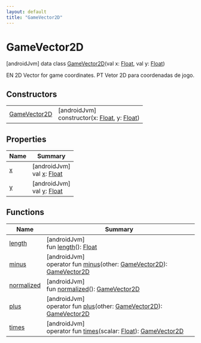 ```yaml
---
layout: default
title: "GameVector2D"
---
```


# GameVector2D

[androidJvm]
data class [GameVector2D](index.md)(val x: [Float](https://kotlinlang.org/api/core/kotlin-stdlib/kotlin/-float/index.html), val y: [Float](https://kotlinlang.org/api/core/kotlin-stdlib/kotlin/-float/index.html))

EN 2D Vector for game coordinates. PT Vetor 2D para coordenadas de jogo.

## Constructors

| | |
|---|---|
| [GameVector2D](-game-vector2-d.md) | [androidJvm]<br>constructor(x: [Float](https://kotlinlang.org/api/core/kotlin-stdlib/kotlin/-float/index.html), y: [Float](https://kotlinlang.org/api/core/kotlin-stdlib/kotlin/-float/index.html)) |

## Properties

| Name | Summary |
|---|---|
| [x](x.md) | [androidJvm]<br>val [x](x.md): [Float](https://kotlinlang.org/api/core/kotlin-stdlib/kotlin/-float/index.html) |
| [y](y.md) | [androidJvm]<br>val [y](y.md): [Float](https://kotlinlang.org/api/core/kotlin-stdlib/kotlin/-float/index.html) |

## Functions

| Name | Summary |
|---|---|
| [length](length.md) | [androidJvm]<br>fun [length](length.md)(): [Float](https://kotlinlang.org/api/core/kotlin-stdlib/kotlin/-float/index.html) |
| [minus](minus.md) | [androidJvm]<br>operator fun [minus](minus.md)(other: [GameVector2D](index.md)): [GameVector2D](index.md) |
| [normalized](normalized.md) | [androidJvm]<br>fun [normalized](normalized.md)(): [GameVector2D](index.md) |
| [plus](plus.md) | [androidJvm]<br>operator fun [plus](plus.md)(other: [GameVector2D](index.md)): [GameVector2D](index.md) |
| [times](times.md) | [androidJvm]<br>operator fun [times](times.md)(scalar: [Float](https://kotlinlang.org/api/core/kotlin-stdlib/kotlin/-float/index.html)): [GameVector2D](index.md) |